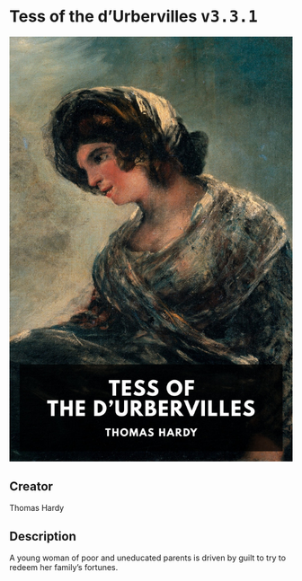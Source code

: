 
# Tess of the d’Urbervilles <kbd>v3.3.1</kbd>

<center>
  <img src="./cover-1024.jpg"/>
</center>

## Creator
Thomas Hardy

## Description
A young woman of poor and uneducated parents is driven by guilt to try to redeem her family’s fortunes.

